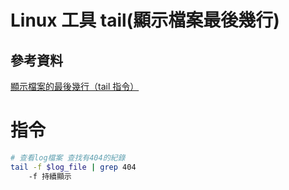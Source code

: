 # Linux 工具 tail(顯示檔案最後幾行)

## 參考資料

[顯示檔案的最後幾行（tail 指令）](https://www.ibm.com/docs/zh-tw/aix/7.1?topic=files-displaying-last-lines-tail-command)

# 指令

```bash
# 查看log檔案 查找有404的紀錄
tail -f $log_file | grep 404
	-f 持續顯示
```